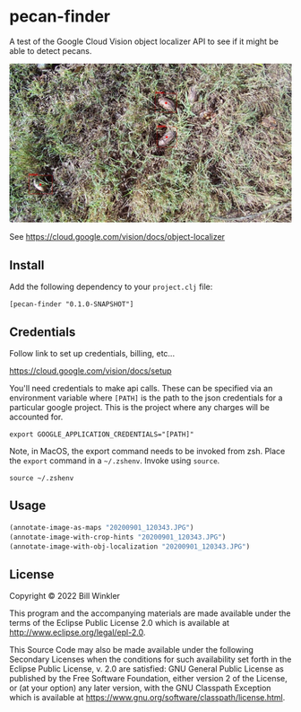 # pecan-finder

A test of the Google Cloud Vision object localizer API to
see if it might be able to detect pecans.

![](results/20200901_120344.JPG)

See <https://cloud.google.com/vision/docs/object-localizer>

## Install
Add the following dependency to your `project.clj` file:

    [pecan-finder "0.1.0-SNAPSHOT"]

## Credentials

Follow link to set up credentials, billing, etc...

<https://cloud.google.com/vision/docs/setup>

You'll need credentials to make api calls. These can be specified via
an environment variable where `[PATH]` is the path to the json
credentials for a particular google project.  This is the project
where any charges will be accounted for.

``` shell
export GOOGLE_APPLICATION_CREDENTIALS="[PATH]"
```

Note, in MacOS, the export command needs to be invoked from zsh.
Place the `export` command in a `~/.zshenv`.  Invoke using `source`.

``` shell
source ~/.zshenv
```

## Usage

``` clojure
(annotate-image-as-maps "20200901_120343.JPG")
(annotate-image-with-crop-hints "20200901_120343.JPG")
(annotate-image-with-obj-localization "20200901_120343.JPG")

```


## License

Copyright © 2022 Bill Winkler

This program and the accompanying materials are made available under the
terms of the Eclipse Public License 2.0 which is available at
http://www.eclipse.org/legal/epl-2.0.

This Source Code may also be made available under the following Secondary
Licenses when the conditions for such availability set forth in the Eclipse
Public License, v. 2.0 are satisfied: GNU General Public License as published by
the Free Software Foundation, either version 2 of the License, or (at your
option) any later version, with the GNU Classpath Exception which is available
at https://www.gnu.org/software/classpath/license.html.

